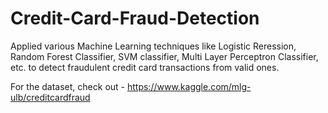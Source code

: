 # Credit-Card-Fraud-Detection
Applied various Machine Learning techniques like Logistic Reression, Random Forest Classifier, SVM classifier, Multi Layer Perceptron Classifier, etc. to detect fraudulent credit card transactions from valid ones.

For the dataset, check out - https://www.kaggle.com/mlg-ulb/creditcardfraud
